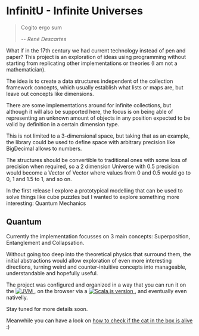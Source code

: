 # InfinitU - Infinite Universes

> Cogito ergo sum
> 
> -- <cite>René Descartes</cite>

What if in the 17th century we had current technology instead of pen and paper? This project is an exploration of ideas using programming without starting from replicating other implementations or theories (I am not a mathematician).

The idea is to create a data structures independent of the collection framework concepts, which usually establish what lists or maps are, but leave out concepts like dimensions.

There are some implementations around for infinite collections, but although it will also be supported here, the focus is on being able of representing an unknown amount of objects in any position expected to be valid by definition in a certain dimension type.

This is not limited to a 3-dimensional space, but taking that as an example, the library could be used to define space with arbitrary precision like BigDecimal allows to numbers.

The structures should be convertible to traditional ones with some loss of precision when required, so a 2 dimension Universe with 0.5 precision would become a Vector of Vector where values from 0 and 0.5 would go to 0, 1 and 1.5 to 1, and so on.

In the first release I explore a prototypical modelling that can be used to solve things like cube puzzles but I wanted to explore something more interesting: Quantum Mechanics

## Quantum

Currently the implementation focusses on 3 main concepts: Superposition, Entanglement and Collapsation.

Without going too deep into the theoretical physics that surround them, the initial abstractions would allow exploration of even more interesting directions, turning weird and counter-intuitive concepts into manageable, understandable and hopefully useful.

The project was configured and organized in a way that you can run it on the [ ![JVM](https://api.bintray.com/packages/thedockingspace/Universe/quantumjvm/images/download.svg) ](https://bintray.com/thedockingspace/Universe/quantumjvm/_latestVersion), on the browser via a [ ![Scala.js version](https://api.bintray.com/packages/thedockingspace/Universe/quantumjs/images/download.svg) ](https://bintray.com/thedockingspace/Universe/quantumjs/_latestVersion), and eventually even nativelly.

Stay tuned for more details soon.

Meanwhile you can have a look on [how to check if the cat in the box is alive](https://github.com/TheDockingSpace/InfinitU/blob/e8759ce1193d0d59e229d590ad8a570d9a8b409a/quantum/js/src/main/scala/space/thedocking/infinitu/quantum/App.scala#L21) :)
